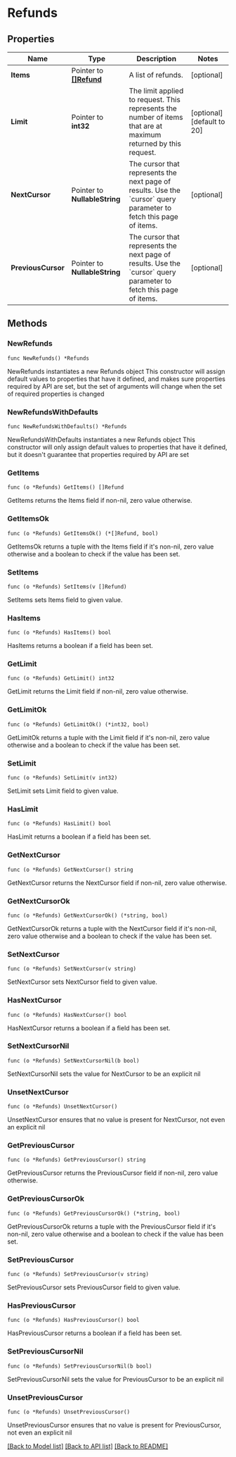 # Refunds

## Properties

Name | Type | Description | Notes
------------ | ------------- | ------------- | -------------
**Items** | Pointer to [**[]Refund**](Refund.md) | A list of refunds. | [optional] 
**Limit** | Pointer to **int32** | The limit applied to request. This represents the number of items that are at maximum returned by this request. | [optional] [default to 20]
**NextCursor** | Pointer to **NullableString** | The cursor that represents the next page of results. Use the &#x60;cursor&#x60; query parameter to fetch this page of items. | [optional] 
**PreviousCursor** | Pointer to **NullableString** | The cursor that represents the next page of results. Use the &#x60;cursor&#x60; query parameter to fetch this page of items. | [optional] 

## Methods

### NewRefunds

`func NewRefunds() *Refunds`

NewRefunds instantiates a new Refunds object
This constructor will assign default values to properties that have it defined,
and makes sure properties required by API are set, but the set of arguments
will change when the set of required properties is changed

### NewRefundsWithDefaults

`func NewRefundsWithDefaults() *Refunds`

NewRefundsWithDefaults instantiates a new Refunds object
This constructor will only assign default values to properties that have it defined,
but it doesn't guarantee that properties required by API are set

### GetItems

`func (o *Refunds) GetItems() []Refund`

GetItems returns the Items field if non-nil, zero value otherwise.

### GetItemsOk

`func (o *Refunds) GetItemsOk() (*[]Refund, bool)`

GetItemsOk returns a tuple with the Items field if it's non-nil, zero value otherwise
and a boolean to check if the value has been set.

### SetItems

`func (o *Refunds) SetItems(v []Refund)`

SetItems sets Items field to given value.

### HasItems

`func (o *Refunds) HasItems() bool`

HasItems returns a boolean if a field has been set.

### GetLimit

`func (o *Refunds) GetLimit() int32`

GetLimit returns the Limit field if non-nil, zero value otherwise.

### GetLimitOk

`func (o *Refunds) GetLimitOk() (*int32, bool)`

GetLimitOk returns a tuple with the Limit field if it's non-nil, zero value otherwise
and a boolean to check if the value has been set.

### SetLimit

`func (o *Refunds) SetLimit(v int32)`

SetLimit sets Limit field to given value.

### HasLimit

`func (o *Refunds) HasLimit() bool`

HasLimit returns a boolean if a field has been set.

### GetNextCursor

`func (o *Refunds) GetNextCursor() string`

GetNextCursor returns the NextCursor field if non-nil, zero value otherwise.

### GetNextCursorOk

`func (o *Refunds) GetNextCursorOk() (*string, bool)`

GetNextCursorOk returns a tuple with the NextCursor field if it's non-nil, zero value otherwise
and a boolean to check if the value has been set.

### SetNextCursor

`func (o *Refunds) SetNextCursor(v string)`

SetNextCursor sets NextCursor field to given value.

### HasNextCursor

`func (o *Refunds) HasNextCursor() bool`

HasNextCursor returns a boolean if a field has been set.

### SetNextCursorNil

`func (o *Refunds) SetNextCursorNil(b bool)`

 SetNextCursorNil sets the value for NextCursor to be an explicit nil

### UnsetNextCursor
`func (o *Refunds) UnsetNextCursor()`

UnsetNextCursor ensures that no value is present for NextCursor, not even an explicit nil
### GetPreviousCursor

`func (o *Refunds) GetPreviousCursor() string`

GetPreviousCursor returns the PreviousCursor field if non-nil, zero value otherwise.

### GetPreviousCursorOk

`func (o *Refunds) GetPreviousCursorOk() (*string, bool)`

GetPreviousCursorOk returns a tuple with the PreviousCursor field if it's non-nil, zero value otherwise
and a boolean to check if the value has been set.

### SetPreviousCursor

`func (o *Refunds) SetPreviousCursor(v string)`

SetPreviousCursor sets PreviousCursor field to given value.

### HasPreviousCursor

`func (o *Refunds) HasPreviousCursor() bool`

HasPreviousCursor returns a boolean if a field has been set.

### SetPreviousCursorNil

`func (o *Refunds) SetPreviousCursorNil(b bool)`

 SetPreviousCursorNil sets the value for PreviousCursor to be an explicit nil

### UnsetPreviousCursor
`func (o *Refunds) UnsetPreviousCursor()`

UnsetPreviousCursor ensures that no value is present for PreviousCursor, not even an explicit nil

[[Back to Model list]](../README.md#documentation-for-models) [[Back to API list]](../README.md#documentation-for-api-endpoints) [[Back to README]](../README.md)


